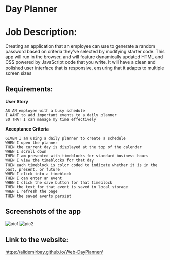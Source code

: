 # Day Planner

# Job Description:

Creating an application that an employee can use to generate a random password based on criteria they’ve selected by modifying starter code. This app will run in the browser, and will feature dynamically updated HTML and CSS powered by JavaScript code that you write. It will have a clean and polished user interface that is responsive, ensuring that it adapts to multiple screen sizes

## Requirements:

**User Story**

```
AS AN employee with a busy schedule
I WANT to add important events to a daily planner
SO THAT I can manage my time effectively
```

**Acceptance Criteria**

```
GIVEN I am using a daily planner to create a schedule
WHEN I open the planner
THEN the current day is displayed at the top of the calendar
WHEN I scroll down
THEN I am presented with timeblocks for standard business hours
WHEN I view the timeblocks for that day
THEN each timeblock is color coded to indicate whether it is in the past, present, or future
WHEN I click into a timeblock
THEN I can enter an event
WHEN I click the save button for that timeblock
THEN the text for that event is saved in local storage
WHEN I refresh the page
THEN the saved events persist
```

## Screenshots of the app

![pic1](1.png)
![pic2](2.png)

## Link to the website:

https://alidemirbay.github.io/Web-DayPlanner/
